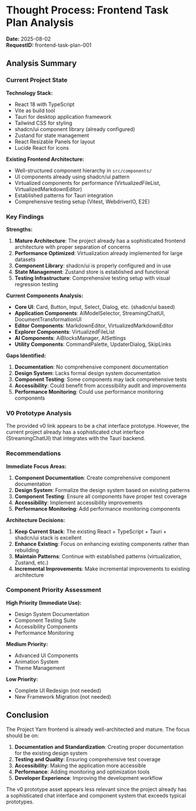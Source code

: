 # Thought Process: Frontend Task Plan Analysis
**Date:** 2025-08-02  
**RequestID:** frontend-task-plan-001

## Analysis Summary

### Current Project State
**Technology Stack:**
- React 18 with TypeScript
- Vite as build tool
- Tauri for desktop application framework
- Tailwind CSS for styling
- shadcn/ui component library (already configured)
- Zustand for state management
- React Resizable Panels for layout
- Lucide React for icons

**Existing Frontend Architecture:**
- Well-structured component hierarchy in `src/components/`
- UI components already using shadcn/ui pattern
- Virtualized components for performance (VirtualizedFileList, VirtualizedMarkdownEditor)
- Established patterns for Tauri integration
- Comprehensive testing setup (Vitest, WebdriverIO, E2E)

### Key Findings

**Strengths:**
1. **Mature Architecture**: The project already has a sophisticated frontend architecture with proper separation of concerns
2. **Performance Optimized**: Virtualization already implemented for large datasets
3. **Component Library**: shadcn/ui is properly configured and in use
4. **State Management**: Zustand store is established and functional
5. **Testing Infrastructure**: Comprehensive testing setup with visual regression testing

**Current Components Analysis:**
- **Core UI**: Card, Button, Input, Select, Dialog, etc. (shadcn/ui based)
- **Application Components**: AIModelSelector, StreamingChatUI, DocumentTransformationUI
- **Editor Components**: MarkdownEditor, VirtualizedMarkdownEditor
- **Explorer Components**: VirtualizedFileList
- **AI Components**: AiBlocksManager, AISettings
- **Utility Components**: CommandPalette, UpdaterDialog, SkipLinks

**Gaps Identified:**
1. **Documentation**: No comprehensive component documentation
2. **Design System**: Lacks formal design system documentation
3. **Component Testing**: Some components may lack comprehensive tests
4. **Accessibility**: Could benefit from accessibility audit and improvements
5. **Performance Monitoring**: Could use performance monitoring components

### V0 Prototype Analysis
The provided v0 link appears to be a chat interface prototype. However, the current project already has a sophisticated chat interface (StreamingChatUI) that integrates with the Tauri backend.

### Recommendations

**Immediate Focus Areas:**
1. **Component Documentation**: Create comprehensive component documentation
2. **Design System**: Formalize the design system based on existing patterns
3. **Component Testing**: Ensure all components have proper test coverage
4. **Accessibility**: Implement accessibility improvements
5. **Performance Monitoring**: Add performance monitoring components

**Architecture Decisions:**
1. **Keep Current Stack**: The existing React + TypeScript + Tauri + shadcn/ui stack is excellent
2. **Enhance Existing**: Focus on enhancing existing components rather than rebuilding
3. **Maintain Patterns**: Continue with established patterns (virtualization, Zustand, etc.)
4. **Incremental Improvements**: Make incremental improvements to existing architecture

### Component Priority Assessment

**High Priority (Immediate Use):**
- Design System Documentation
- Component Testing Suite
- Accessibility Components
- Performance Monitoring

**Medium Priority:**
- Advanced UI Components
- Animation System
- Theme Management

**Low Priority:**
- Complete UI Redesign (not needed)
- New Framework Migration (not needed)

## Conclusion

The Project Yarn frontend is already well-architected and mature. The focus should be on:
1. **Documentation and Standardization**: Creating proper documentation for the existing design system
2. **Testing and Quality**: Ensuring comprehensive test coverage
3. **Accessibility**: Making the application more accessible
4. **Performance**: Adding monitoring and optimization tools
5. **Developer Experience**: Improving the development workflow

The v0 prototype asset appears less relevant since the project already has a sophisticated chat interface and component system that exceeds typical prototypes.
